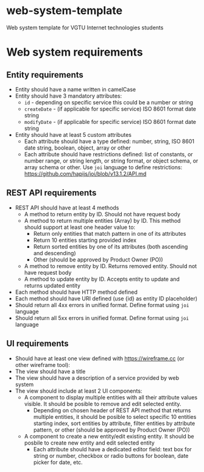 # web-system-template
Web system template for VGTU Internet technologies students

# Web system requirements
## Entity requirements
- Entity should have a name written in camelCase
- Entity should have 3 mandatory attributes:
    - `id` - depending on specific service this could be a number or string
    - `createDate` - (if applicable for specific service) ISO 8601 format date string
    - `modifyDate` - (if applicable for specific service) ISO 8601 format date string
- Entity should have at least 5 custom attributes
    - Each attribute should have a type defined: number, string, ISO 8601 date string, boolean, object, array or other
    - Each attribute should have restrictions defined: list of constants, or number range, or string length, or string format, or object schema, or array schema or other. Use `joi` language to define restrictions: https://github.com/hapijs/joi/blob/v13.1.2/API.md

## REST API requirements
- REST API should have at least 4 methods
    - A method to return entity by ID. Should not have request body
    - A method to return multiple entities (Array) by ID. This method should support at least one header value to:
        - Return only entities that match pattern in one of its attributes
        - Return 10 entities starting provided index
        - Return sorted entities by one of its attributes (both ascending and descending)
        - Other (should be approved by Product Owner (PO))
    - A method to remove entity by ID. Returns removed entity. Should not have request body
    - A method to update entity by ID. Accepts entity to update and returns updated entity
- Each method should have HTTP method defined
- Each method should have URI defined (use {id} as entity ID placeholder)
- Should return all 4xx errors in unified format. Define format using `joi` language
- Should return all 5xx errors in unified format. Define format using `joi` language

## UI requirements
- Should have at least one view defined with https://wireframe.cc (or other wireframe tool):
- The view should have a title
- The view should have a description of a service provided by web system
- The view should include at least 2 UI components:
    - A component to display multiple entities with all their attribute values visible. It should be posible to remove and edit selected entity.
        - Depending on chosen header of REST API method that returns multiple entities, it should be posible to select specific 10 entities starting index, sort entities by attribute, filter entities by attribute pattern, or other (should be approved by Product Owner (PO))
    - A component to create a new entity/edit existing entity. It should be posbile to create new entity and edit selected entity
        - Each attribute should have a dedicated editor field: text box for string or number, checkbox or radio buttons for boolean, date picker for date, etc.
